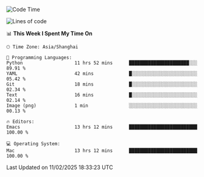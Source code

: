 <!--START_SECTION:waka-->
![Code Time](http://img.shields.io/badge/Code%20Time-2%2C519%20hrs%2045%20mins-blue)

![Lines of code](https://img.shields.io/badge/From%20Hello%20World%20I%27ve%20Written-335.2%20thousand%20lines%20of%20code-blue)

📊 **This Week I Spent My Time On** 

```text
🕑︎ Time Zone: Asia/Shanghai

💬 Programming Languages: 
Python                   11 hrs 52 mins      ██████████████████████░░░   89.91 % 
YAML                     42 mins             █░░░░░░░░░░░░░░░░░░░░░░░░   05.42 % 
Git                      18 mins             █░░░░░░░░░░░░░░░░░░░░░░░░   02.34 % 
Text                     16 mins             █░░░░░░░░░░░░░░░░░░░░░░░░   02.14 % 
Image (png)              1 min               ░░░░░░░░░░░░░░░░░░░░░░░░░   00.13 % 

🔥 Editors: 
Emacs                    13 hrs 12 mins      █████████████████████████   100.00 % 

💻 Operating System: 
Mac                      13 hrs 12 mins      █████████████████████████   100.00 % 
```


 Last Updated on 11/02/2025 18:33:23 UTC
<!--END_SECTION:waka-->
